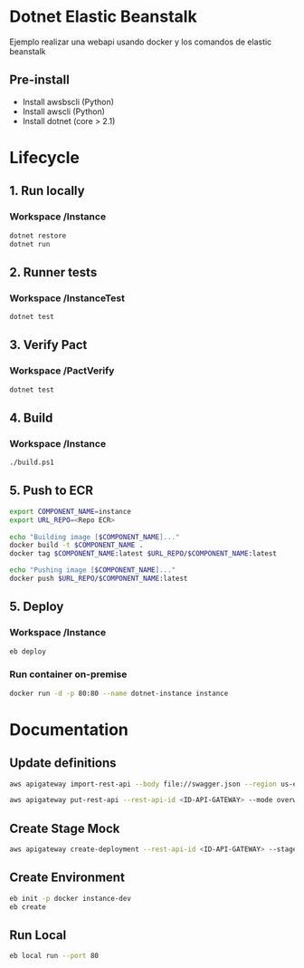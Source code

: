# Dotnet Elastic Beanstalk 

Ejemplo realizar una webapi usando docker y los comandos de elastic beanstalk 


## Pre-install
- Install awsbscli (Python)
- Install awscli (Python)
- Install dotnet (core > 2.1)




# Lifecycle

## 1. Run locally
### Workspace /Instance
```sh
dotnet restore
dotnet run
```

## 2. Runner tests 
### Workspace /InstanceTest
```sh
dotnet test
```

## 3. Verify Pact
### Workspace /PactVerify
```sh
dotnet test
```

## 4. Build
### Workspace /Instance
```sh
./build.ps1
```

## 5. Push to ECR

```sh
export COMPONENT_NAME=instance
export URL_REPO=<Repo ECR>
 
echo "Building image [$COMPONENT_NAME]..."
docker build -t $COMPONENT_NAME .
docker tag $COMPONENT_NAME:latest $URL_REPO/$COMPONENT_NAME:latest

echo "Pushing image [$COMPONENT_NAME]..."
docker push $URL_REPO/$COMPONENT_NAME:latest
```

## 5. Deploy
### Workspace /Instance
```sh
eb deploy
```
### Run container on-premise 
```sh
docker run -d -p 80:80 --name dotnet-instance instance
```

# Documentation

## Update definitions
```sh
aws apigateway import-rest-api --body file://swagger.json --region us-east-1
```

```sh
aws apigateway put-rest-api --rest-api-id <ID-API-GATEWAY> --mode overwrite --body file://swagger.json --region us-east-1
```

## Create Stage Mock
```sh
aws apigateway create-deployment --rest-api-id <ID-API-GATEWAY> --stage-name mock --region us-east-1
```

## Create Environment

```sh
eb init -p docker instance-dev
eb create
```

## Run  Local
```sh
eb local run --port 80
```




